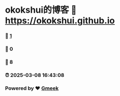 # okokshui的博客 :link: https://okokshui.github.io 
### :page_facing_up: [1](https://okokshui.github.io/tag.html) 
### :speech_balloon: 0 
### :hibiscus: 8 
### :alarm_clock: 2025-03-08 16:43:08 
### Powered by :heart: [Gmeek](https://github.com/Meekdai/Gmeek)
